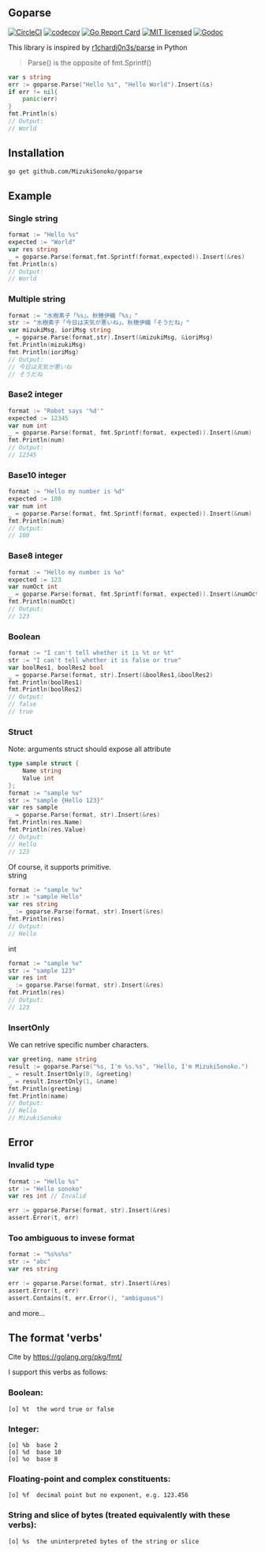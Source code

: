 
## Goparse 

[![CircleCI](https://circleci.com/gh/MizukiSonoko/goparse.svg?style=shield)](https://circleci.com/gh/MizukiSonoko/goparse)
[![codecov](https://codecov.io/gh/MizukiSonoko/goparse/branch/master/graph/badge.svg)](https://codecov.io/gh/MizukiSonoko/goparse)
[![Go Report Card](https://goreportcard.com/badge/github.com/MizukiSonoko/goparse)](https://goreportcard.com/report/github.com/MizukiSonoko/goparse)
[![MIT licensed](https://img.shields.io/packagist/l/doctrine/orm.svg)](https://github.com/MizukiSonoko/goparse/blob/master/LICENSE)
[![Godoc](https://godoc.org/github.com/MizukiSonoko/goparse/parse?status.svg)](https://godoc.org/github.com/MizukiSonoko/goparse/parse)
  
  
This library is inspired by [r1chardj0n3s/parse](https://github.com/r1chardj0n3s/parse) in Python

> Parse() is the opposite of fmt.Sprintf()

```go
var s string
err := goparse.Parse("Hello %s", "Hello World").Insert(&s)
if err != nil{
    panic(err)
}
fmt.Println(s)
// Output:
// World
```

## Installation

```sh
go get github.com/MizukiSonoko/goparse
```

## Example

### Single string
```go
format := "Hello %s"
expected := "World"
var res string
_ = goparse.Parse(format,fmt.Sprintf(format,expected)).Insert(&res)
fmt.Println(s)
// Output:
// World
```

### Multiple string
```go
format := "水樹素子「%s」。秋穂伊織「%s」"
str := "水樹素子「今日は天気が悪いね」。秋穂伊織「そうだね」"
var mizukiMsg, ioriMsg string
_ = goparse.Parse(format,str).Insert(&mizukiMsg, &ioriMsg)
fmt.Println(mizukiMsg)
fmt.Println(ioriMsg)
// Output:
// 今日は天気が悪いね
// そうだね
```

### Base2 integer
```go
format := "Robot says '%d'"
expected := 12345
var num int
_ = goparse.Parse(format, fmt.Sprintf(format, expected)).Insert(&num)
fmt.Println(num)
// Output:
// 12345
```

### Base10 integer
```go
format := "Hello my number is %d"
expected := 100
var num int
_ = goparse.Parse(format, fmt.Sprintf(format, expected)).Insert(&num)
fmt.Println(num)
// Output:
// 100
```

### Base8 integer
```go
format := "Hello my number is %o"
expected := 123
var numOct int
_ = goparse.Parse(format, fmt.Sprintf(format, expected)).Insert(&numOct)
fmt.Println(numOct)
// Output:
// 123
```

### Boolean
```go
format := "I can't tell whether it is %t or %t"
str := "I can't tell whether it is false or true"
var boolRes1, boolRes2 bool
_ = goparse.Parse(format, str).Insert(&boolRes1,&boolRes2)
fmt.Println(boolRes1)
fmt.Println(boolRes2)
// Output:
// false
// true
```

### Struct

Note: arguments struct should expose all attribute
```go
type sample struct {
    Name string
    Value int
};
format := "sample %v"
str := "sample {Hello 123}"
var res sample
_ = goparse.Parse(format, str).Insert(&res)
fmt.Println(res.Name)
fmt.Println(res.Value)
// Output:
// Hello
// 123
```

Of course, it supports primitive.  
string  
```go
format := "sample %v"
str := "sample Hello"
var res string
_ := goparse.Parse(format, str).Insert(&res)
fmt.Println(res)
// Output:
// Hello
```
  
int  
```go
format := "sample %v"
str := "sample 123"
var res int
_ := goparse.Parse(format, str).Insert(&res)
fmt.Println(res)
// Output:
// 123
```

### InsertOnly 

We can retrive specific number characters.  
```go
var greeting, name string
result := goparse.Parse("%s, I'm %s.%s", "Hello, I'm MizukiSonoko.")
_ = result.InsertOnly(0, &greeting)
_ = result.InsertOnly(1, &name)
fmt.Println(greeting)
fmt.Println(name)
// Output:
// Hello
// MizukiSonoko
```

## Error

### Invalid type

```go
format := "Hello %s"
str := "Hello sonoko"
var res int // Invalid 

err := goparse.Parse(format, str).Insert(&res)
assert.Error(t, err)
```

### Too ambiguous to invese format   

```go
format := "%s%s%s"
str := "abc"
var res string

err := goparse.Parse(format, str).Insert(&res)
assert.Error(t, err)
assert.Contains(t, err.Error(), "ambiguous")
```
  
and more...  
   
## The format 'verbs'
Cite by https://golang.org/pkg/fmt/

I support this verbs as follows:

### Boolean:
```
[o] %t	the word true or false
```

### Integer:
```
[o] %b	base 2
[o] %d	base 10
[o] %o	base 8
```

### Floating-point and complex constituents:
```
[o] %f	decimal point but no exponent, e.g. 123.456
```

### String and slice of bytes (treated equivalently with these verbs):
```
[o] %s	the uninterpreted bytes of the string or slice
```
